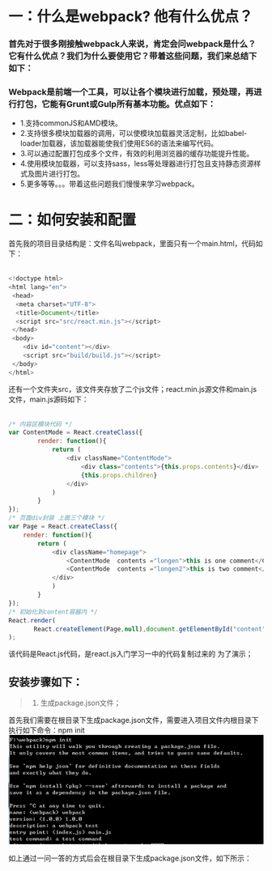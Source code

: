 # 一：什么是webpack? 他有什么优点？
### 首先对于很多刚接触webpack人来说，肯定会问webpack是什么？它有什么优点？我们为什么要使用它？带着这些问题，我们来总结下如下：
### Webpack是前端一个工具，可以让各个模块进行加载，预处理，再进行打包，它能有Grunt或Gulp所有基本功能。优点如下：

* 1.支持commonJS和AMD模块。
* 2.支持很多模块加载器的调用，可以使模块加载器灵活定制，比如babel-loader加载器，该加载器能使我们使用ES6的语法来编写代码。
* 3.可以通过配置打包成多个文件，有效的利用浏览器的缓存功能提升性能。
* 4.使用模块加载器，可以支持sass，less等处理器进行打包且支持静态资源样式及图片进行打包。
* 5.更多等等。。。带着这些问题我们慢慢来学习webpack。

# 二：如何安装和配置
首先我的项目目录结构是：文件名叫webpack，里面只有一个main.html，代码如下：

```javascript

<!doctype html>
<html lang="en">
 <head>
  <meta charset="UTF-8">
  <title>Document</title>
  <script src="src/react.min.js"></script>
 </head>
 <body>
    <div id="content"></div>
    <script src="build/build.js"></script>
 </body>
</html>

```

还有一个文件夹src，该文件夹存放了二个js文件；react.min.js源文件和main.js文件，main.js源码如下：

```javascript

/* 内容区模块代码 */
var ContentMode = React.createClass({
        render: function(){
            return (
                <div className="ContentMode">
                    <div class="contents">{this.props.contents}</div>
                    {this.props.children}
                </div>
            )
        }
});
/* 页面div封装 上面三个模块 */
var Page = React.createClass({
    render: function(){
        return (
            <div className="homepage">
                <ContentMode  contents ="longen">this is one comment</ContentMode >
                <ContentMode  contents ="longen2">this is two comment</ContentMode >
            </div>
            )
        }
});
/* 初始化到content容器内 */
React.render(
       React.createElement(Page,null),document.getElementById("content")
);

```
该代码是React.js代码，是react.js入门学习一中的代码复制过来的 为了演示；

## 安装步骤如下：
> 1. 生成package.json文件；

首先我们需要在根目录下生成package.json文件，需要进入项目文件内根目录下执行如下命令：npm init
![webpack](./webpackImg/1.png)

如上通过一问一答的方式后会在根目录下生成package.json文件，如下所示：